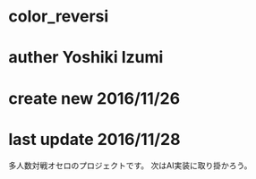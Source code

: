# color_reversi
# auther Yoshiki Izumi
# create new 2016/11/26
# last update 2016/11/28
多人数対戦オセロのプロジェクトです。
次はAI実装に取り掛かろう。